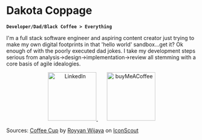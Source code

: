 # Dakota Coppage

<p align="center">
  <!-- Typing SVG by DenverCoder1 - https://github.com/DenverCoder1/readme-typing-svg -->
  <a href="https://github.com/DenverCoder1/readme-typing-svg">

  </a>
</p>

**`Developer/Dad/Black Coffee > Everything `**

I'm a full stack software engineer and aspiring content creator just trying to make my own digital footprints in that 'hello world' sandbox...get it? Ok enough of with the poorly executed dad jokes. I take my development steps serious from analysis->design->implementation->review all stemming with a core basis of agile idealogies. 

  <p align="center">
    <a href="https://www.linkedin.com/in/dkc86/">
      <img width="128px" alt="LinkedIn" title="LinkedIn" src="https://imgur.com/bEksUEO.png"/>
    </a>
    &#8287;&#8287;&#8287;&#8287;&#8287;
    <a href="https://buymeacoffee.com/devvjs">
      <img width="128px" alt="buyMeACoffee" title="Coffee" src="https://imgur.com/MGhuaTX.png"/>
    </a>
    <!-- <a href=""> -->
  </p>

<!--
**devvJS/devvJS** is a ✨ _special_ ✨ repository because its `README.md` (this file) appears on your GitHub profile.

Here are some ideas to get you started:

- 🔭 I’m currently working on ...
- 🌱 I’m currently learning ...
- 👯 I’m looking to collaborate on ...
- 🤔 I’m looking for help with ...
- 💬 Ask me about ...
- 📫 How to reach me: ...
- 😄 Pronouns: ...
- ⚡ Fun fact: ...
-->
Sources:
<a href="https://iconscout.com/icons/coffee-cup" class="text-underline font-size-sm" target="_blank">Coffee Cup</a> by <a href="https://iconscout.com/contributors/royyanwijaya" class="text-underline font-size-sm">Royyan Wijaya</a> on <a href="https://iconscout.com" class="text-underline font-size-sm">IconScout</a>
